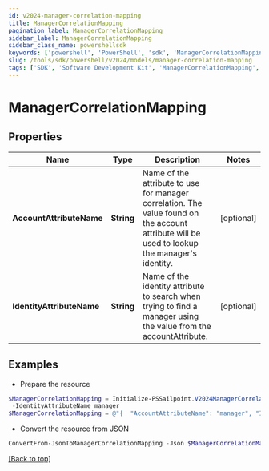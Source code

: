 ```yaml
---
id: v2024-manager-correlation-mapping
title: ManagerCorrelationMapping
pagination_label: ManagerCorrelationMapping
sidebar_label: ManagerCorrelationMapping
sidebar_class_name: powershellsdk
keywords: ['powershell', 'PowerShell', 'sdk', 'ManagerCorrelationMapping', 'V2024ManagerCorrelationMapping'] 
slug: /tools/sdk/powershell/v2024/models/manager-correlation-mapping
tags: ['SDK', 'Software Development Kit', 'ManagerCorrelationMapping', 'V2024ManagerCorrelationMapping']
---
```



# ManagerCorrelationMapping

## Properties

Name | Type | Description | Notes
------------ | ------------- | ------------- | -------------
**AccountAttributeName** | **String** | Name of the attribute to use for manager correlation. The value found on the account attribute will be used to lookup the manager's identity. | [optional] 
**IdentityAttributeName** | **String** | Name of the identity attribute to search when trying to find a manager using the value from the accountAttribute. | [optional] 

## Examples

- Prepare the resource
```powershell
$ManagerCorrelationMapping = Initialize-PSSailpoint.V2024ManagerCorrelationMapping  -AccountAttributeName manager `
 -IdentityAttributeName manager
$ManagerCorrelationMapping = @"{  "AccountAttributeName": "manager", "IdentityAttributeName": "manager" }"@
```

- Convert the resource from JSON
```powershell
ConvertFrom-JsonToManagerCorrelationMapping -Json $ManagerCorrelationMapping
```


[[Back to top]](#) 


